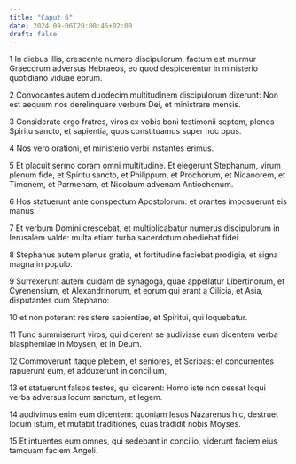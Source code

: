 ```yaml
---
title: "Caput 6"
date: 2024-09-06T20:00:46+02:00
draft: false
---
```



1 In diebus illis, crescente numero discipulorum, factum est murmur Graecorum adversus Hebraeos, eo quod despicerentur in ministerio quotidiano viduae eorum.

2 Convocantes autem duodecim multitudinem discipulorum dixerunt: Non est aequum nos derelinquere verbum Dei, et ministrare mensis.

3 Considerate ergo fratres, viros ex vobis boni testimonii septem, plenos Spiritu sancto, et sapientia, quos constituamus super hoc opus.

4 Nos vero orationi, et ministerio verbi instantes erimus.

5 Et placuit sermo coram omni multitudine. Et elegerunt Stephanum, virum plenum fide, et Spiritu sancto, et Philippum, et Prochorum, et Nicanorem, et Timonem, et Parmenam, et Nicolaum advenam Antiochenum.

6 Hos statuerunt ante conspectum Apostolorum: et orantes imposuerunt eis manus.

7 Et verbum Domini crescebat, et multiplicabatur numerus discipulorum in Ierusalem valde: multa etiam turba sacerdotum obediebat fidei.

8 Stephanus autem plenus gratia, et fortitudine faciebat prodigia, et signa magna in populo.

9 Surrexerunt autem quidam de synagoga, quae appellatur Libertinorum, et Cyrenensium, et Alexandrinorum, et eorum qui erant a Cilicia, et Asia, disputantes cum Stephano:

10 et non poterant resistere sapientiae, et Spiritui, qui loquebatur.

11 Tunc summiserunt viros, qui dicerent se audivisse eum dicentem verba blasphemiae in Moysen, et in Deum.

12 Commoverunt itaque plebem, et seniores, et Scribas: et concurrentes rapuerunt eum, et adduxerunt in concilium,

13 et statuerunt falsos testes, qui dicerent: Homo iste non cessat loqui verba adversus locum sanctum, et legem.

14 audivimus enim eum dicentem: quoniam Iesus Nazarenus hic, destruet locum istum, et mutabit traditiones, quas tradidit nobis Moyses.

15 Et intuentes eum omnes, qui sedebant in concilio, viderunt faciem eius tamquam faciem Angeli.

